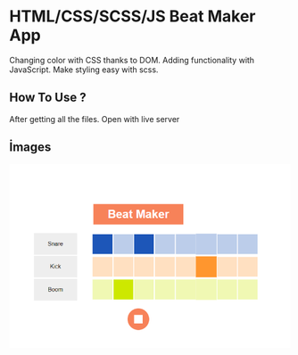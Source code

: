 # HTML/CSS/SCSS/JS Beat Maker App

Changing color with CSS thanks to DOM.
Adding functionality with JavaScript.
Make styling easy with scss.

## How To Use ? 
After getting all the files. Open with live server

## İmages
![İMG](img/aa.png "İMG")

